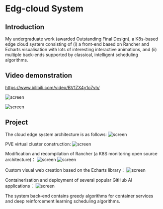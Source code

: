 # Edg-cloud System

## Introduction
My undergraduate work (awarded Outstanding Final Design), a K8s-based edge cloud system consisting of (i) a front-end based on Rancher and Echarts visualisation with lots of interesting interactive animations, and (ii) multiple back-ends supported by classical, intelligent scheduling algorithms.

## Video demonstration
https://www.bilibili.com/video/BV1ZX4y1o7vh/

![screen](https://github.com/fwyc0573/EdgeCloudSystem/blob/main/customizedWeb/fig/fig.png)

![screen](https://github.com/fwyc0573/EdgeCloudSystem/blob/main/customizedWeb/fig/fig1.png)

## Project

The cloud edge system architecture is as follows:
![screen](https://github.com/fwyc0573/EdgeCloudSystem/blob/main/customizedWeb/fig/fig7.png)

PVE virtual cluster construction:
![screen](https://github.com/fwyc0573/EdgeCloudSystem/blob/main/customizedWeb/fig/fig5.png)

Modification and recompilation of Rancher (a K8S monitoring open source architecture)：
![screen](https://github.com/fwyc0573/EdgeCloudSystem/blob/main/customizedWeb/fig/fig2.png)
![screen](https://github.com/fwyc0573/EdgeCloudSystem/blob/main/customizedWeb/fig/fig4.png)

Custom visual web creation based on the Echarts library：
![screen](https://github.com/fwyc0573/EdgeCloudSystem/blob/main/customizedWeb/fig/fig6.png)

Containerisation and deployment of several popular GitHub AI applications：
![screen](https://github.com/fwyc0573/EdgeCloudSystem/blob/main/customizedWeb/fig/fig3.png)

The system back-end contains greedy algorithms for container services and deep reinforcement learning scheduling algorithms.
